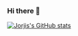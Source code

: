 ### Hi there 👋

<!--
**jorjis212/jorjis212** is a ✨ _special_ ✨ repository because its `README.md` (this file) appears on your GitHub profile.

Here are some ideas to get you started:

- 🔭 I’m currently working on ...
- 🌱 I’m currently learning ...
- 👯 I’m looking to collaborate on ...
- 🤔 I’m looking for help with ...
- 💬 Ask me about ...
- 📫 How to reach me: ...
- 😄 Pronouns: ...
- ⚡ Fun fact: ...
-->
[![Jorjis's GitHub stats](https://github-readme-stats.vercel.app/api?username=jorjis212&count_private=true&theme=vue&hide=stars&show_icons=true&include_all_commits=true&show_owner=true&custom_title=An-Overview
)](https://github.com/jorjis212?tab=repositories)

